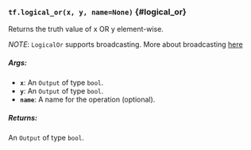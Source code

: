 ### `tf.logical_or(x, y, name=None)` {#logical_or}

Returns the truth value of x OR y element-wise.

*NOTE*: `LogicalOr` supports broadcasting. More about broadcasting
[here](http://docs.scipy.org/doc/numpy/user/basics.broadcasting.html)

##### Args:


*  <b>`x`</b>: An `Output` of type `bool`.
*  <b>`y`</b>: An `Output` of type `bool`.
*  <b>`name`</b>: A name for the operation (optional).

##### Returns:

  An `Output` of type `bool`.

